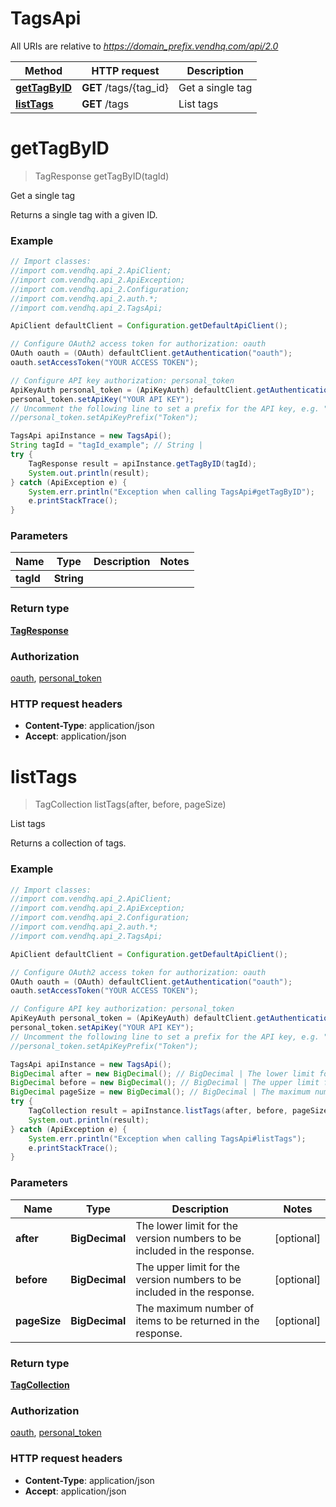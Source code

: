# TagsApi

All URIs are relative to *https://domain_prefix.vendhq.com/api/2.0*

Method | HTTP request | Description
------------- | ------------- | -------------
[**getTagByID**](TagsApi.md#getTagByID) | **GET** /tags/{tag_id} | Get a single tag
[**listTags**](TagsApi.md#listTags) | **GET** /tags | List tags


<a name="getTagByID"></a>
# **getTagByID**
> TagResponse getTagByID(tagId)

Get a single tag

Returns a single tag with a given ID.

### Example
```java
// Import classes:
//import com.vendhq.api_2.ApiClient;
//import com.vendhq.api_2.ApiException;
//import com.vendhq.api_2.Configuration;
//import com.vendhq.api_2.auth.*;
//import com.vendhq.api_2.TagsApi;

ApiClient defaultClient = Configuration.getDefaultApiClient();

// Configure OAuth2 access token for authorization: oauth
OAuth oauth = (OAuth) defaultClient.getAuthentication("oauth");
oauth.setAccessToken("YOUR ACCESS TOKEN");

// Configure API key authorization: personal_token
ApiKeyAuth personal_token = (ApiKeyAuth) defaultClient.getAuthentication("personal_token");
personal_token.setApiKey("YOUR API KEY");
// Uncomment the following line to set a prefix for the API key, e.g. "Token" (defaults to null)
//personal_token.setApiKeyPrefix("Token");

TagsApi apiInstance = new TagsApi();
String tagId = "tagId_example"; // String |
try {
    TagResponse result = apiInstance.getTagByID(tagId);
    System.out.println(result);
} catch (ApiException e) {
    System.err.println("Exception when calling TagsApi#getTagByID");
    e.printStackTrace();
}
```

### Parameters

Name | Type | Description  | Notes
------------- | ------------- | ------------- | -------------
 **tagId** | **String**|  |

### Return type

[**TagResponse**](TagResponse.md)

### Authorization

[oauth](../README.md#oauth), [personal_token](../README.md#personal_token)

### HTTP request headers

 - **Content-Type**: application/json
 - **Accept**: application/json

<a name="listTags"></a>
# **listTags**
> TagCollection listTags(after, before, pageSize)

List tags

Returns a collection of tags.

### Example
```java
// Import classes:
//import com.vendhq.api_2.ApiClient;
//import com.vendhq.api_2.ApiException;
//import com.vendhq.api_2.Configuration;
//import com.vendhq.api_2.auth.*;
//import com.vendhq.api_2.TagsApi;

ApiClient defaultClient = Configuration.getDefaultApiClient();

// Configure OAuth2 access token for authorization: oauth
OAuth oauth = (OAuth) defaultClient.getAuthentication("oauth");
oauth.setAccessToken("YOUR ACCESS TOKEN");

// Configure API key authorization: personal_token
ApiKeyAuth personal_token = (ApiKeyAuth) defaultClient.getAuthentication("personal_token");
personal_token.setApiKey("YOUR API KEY");
// Uncomment the following line to set a prefix for the API key, e.g. "Token" (defaults to null)
//personal_token.setApiKeyPrefix("Token");

TagsApi apiInstance = new TagsApi();
BigDecimal after = new BigDecimal(); // BigDecimal | The lower limit for the version numbers to be included in the response.
BigDecimal before = new BigDecimal(); // BigDecimal | The upper limit for the version numbers to be included in the response.
BigDecimal pageSize = new BigDecimal(); // BigDecimal | The maximum number of items to be returned in the response.
try {
    TagCollection result = apiInstance.listTags(after, before, pageSize);
    System.out.println(result);
} catch (ApiException e) {
    System.err.println("Exception when calling TagsApi#listTags");
    e.printStackTrace();
}
```

### Parameters

Name | Type | Description  | Notes
------------- | ------------- | ------------- | -------------
 **after** | **BigDecimal**| The lower limit for the version numbers to be included in the response. | [optional]
 **before** | **BigDecimal**| The upper limit for the version numbers to be included in the response. | [optional]
 **pageSize** | **BigDecimal**| The maximum number of items to be returned in the response. | [optional]

### Return type

[**TagCollection**](TagCollection.md)

### Authorization

[oauth](../README.md#oauth), [personal_token](../README.md#personal_token)

### HTTP request headers

 - **Content-Type**: application/json
 - **Accept**: application/json
